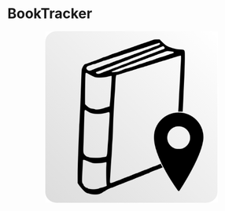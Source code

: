 # BookTracker
<p align="center">
  <img src="screenshots/appicon.png?raw=true" alt="OAuthSwift"/>
</p>
